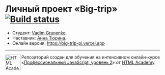 # Личный проект «Big-trip» [![Build status][travis-image]][travis-url]

* Студент: [Vadim Grunenko](https://up.htmlacademy.ru/ecmascript/11/user/507341).
* Наставник: [Анна Тюрина](https://htmlacademy.ru/profile/anntv).
* Онлайн версия: https://big-trip-pi.vercel.app
---

<a href="https://htmlacademy.ru/intensive/ecmascript"><img align="left" width="50" height="50" title="HTML Academy" src="https://up.htmlacademy.ru/static/img/intensive/ecmascript/logo-for-github.svg"></a>

Репозиторий создан для обучения на интенсивном онлайн‑курсе «[Профессиональный JavaScript, уровень 2](https://htmlacademy.ru/intensive/ecmascript)» от [HTML Academy](https://htmlacademy.ru).

[travis-image]: https://travis-ci.com/htmlacademy-ecmascript/507341-big-trip-11.svg?branch=master
[travis-url]: https://travis-ci.com/htmlacademy-ecmascript/507341-big-trip-11
